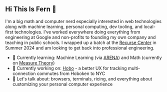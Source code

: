 ## Hi This Is Fern 🌿

I'm a big math and computer nerd especially interested in web technologies along with machine learning, personal computing, dev tooling, and local-first technologies. I've worked everywhere doing everything from engineering at Google and non-profits to founding my own company and teaching in public schools. I wrapped up a batch at the [Recurse Center](https://www.recurse.com/) in Summer 2024 and am looking to get back into professional engineering. 


- 🧠 Currently learning: Machine Learning (via [ARENA](https://github.com/callummcdougall/ARENA_3.0)) and Math (currently on [Measure Theory](https://measure.axler.net/))
- 🔨 Currently working on: [Hobo](https://github.com/ferntheplant/hobo) - a better UX for tracking multi-connection commutes from Hoboken to NYC
- 💬 Let's talk about: browsers, terminals, ricing, and everything about customizing your personal computer experience
